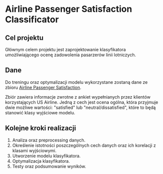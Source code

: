 # Airline Passenger Satisfaction Classificator

## Cel projektu

Głównym celem projektu jest zaprojektowanie klasyfikatora umożliwiającego ocenę zadowolenia pasarzerów linii lotniczych.

## Dane

Do treningu oraz optymalizacji modelu wykorzystane zostaną dane ze zbioru [Airline Passenger Satisfaction](https://www.kaggle.com/teejmahal20/airline-passenger-satisfaction).

Zbiór zawiera informacje zwrotne z ankiet wypełnianych przez klientów korzystających US Airline. 
Jedną z cech jest ocena ogólna, która przyjmuje dwie możliwe wartości: "satisfied" lub "neutral/dissatisfied", które to będą stanowić klasy wyjściowe modelu. 

## Kolejne kroki realizacji

1. Analiza oraz preprocessing danych.
2. Określenie istotności poszczególnych cech danych oraz ich korelacji z klasami wyjściowymi.
3. Utworzenie modelu klasyfikatora.
4. Optymalizacja klasyfikatora.
5. Testy oraz podsumowanie wyników.
